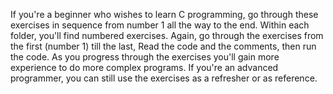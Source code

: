 If you're a beginner who wishes to learn C programming, go through these exercises in sequence from number 1 all the way to the end.
Within each folder, you'll find numbered exercises.  Again, go through the exercises from the first (number 1) till the last,  Read the code and the comments, then run the code.  As you progress through the exercises you'll gain more experience to do more complex programs.
If you're an advanced programmer, you can still use the exercises as a refresher or as reference.
